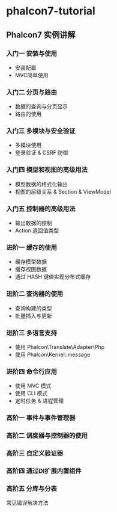 # phalcon7-tutorial


## Phalcon7 实例讲解

### 入门一 安装与使用

- 安装配置
- MVC简单使用

### 入门二 分页与路由

- 数据的查询与分页显示
- 路由的使用

### 入门三 多模块与安全验证

- 多模块使用
- 登录验证 & CSRF 防御

### 入门四 模型和视图的高级用法

- 模型数据的格式化输出
- 视图的层级关系 & Section & ViewModel

### 入门五 控制器的高级用法

- 输出数据的控制
- Action 返回值类型

### 进阶一 缓存的使用

- 缓存模型数据
- 缓存视图数据
- 通过 HASH 键值实现分布式缓存

### 进阶二 查询器的使用

- 查询构建的类型
- 批量插入与更新

### 进阶三 多语言支持

- 使用 Phalcon\Translate\Adapter\Php
- 使用 Phalcon\Kernel::message

### 进阶四 命令行应用

- 使用 MVC 模式
- 使用 CLI 模式
- 定时任务 & 进程管理

### 高阶一 事件与事件管理器

### 高阶二 调度器与控制器的使用

### 高阶三 自定义验证器

### 高阶四 通过DI扩展内置组件

### 高阶五 分库与分表

常见错误解决方法

